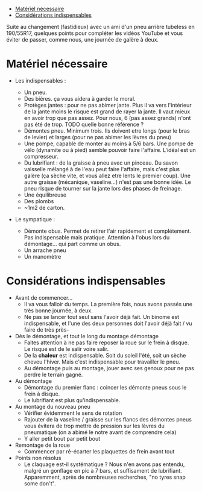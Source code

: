 <!-- START doctoc generated TOC please keep comment here to allow auto update -->
<!-- DON'T EDIT THIS SECTION, INSTEAD RE-RUN doctoc TO UPDATE -->

- [Matériel nécessaire](#mat%C3%A9riel-n%C3%A9cessaire)
- [Considérations indispensables](#consid%C3%A9rations-indispensables)

<!-- END doctoc generated TOC please keep comment here to allow auto update -->

Suite au changement (fastidieux) avec un ami d'un pneu arrière tubeless en 190/55R17, quelques points pour compléter les vidéos YouTube et vous éviter de passer, comme nous, une journée de galère à deux.

# Matériel nécessaire
* Les indispensables :
  * Un pneu.
  * Des bières. ça vous aidera à garder le moral.
  * Protèges jantes : pour ne pas abimer jante. Plus il va vers l'intérieur de la jante moins le risque est grand de rayer la jante. Il vaut mieux en avoir trop que pas assez. Pour nous, 6 (pas assez grands) n'ont pas été de trop. TODO quelle bonne référence ?
  * Démontes pneu. Minimum trois. Ils doivent etre longs (pour le bras de levier) et larges (pour ne pas abimer les lèvres du pneu)
  * Une pompe, capable de monter au moins à 5/6 bars. Une pompe de vélo (dynamite ou à pied) semble pouvoir faire l'affaire. L'idéal est un compresseur.
  * Du lubrifiant : de la graisse à pneu avec un pinceau. Du savon vaisselle mélangé à de l'eau peut faire l'affaire, mais c'est plus galère (ça sèche vite, et vous allez etre lents le premier coup). Une autre graisse (mécanique, vaseline...) n'est pas une bonne idée. Le pneu risque de tourner sur la jante lors des phases de freinage.
  * Une équilibreuse
  * Des plombs
  * ~1m2 de carton.

* Le sympatique :
  * Démonte obus. Permet de retirer l'air rapidement et complétement. Pas indispensable mais pratique. Attention à l'obus lors du démontage... qui part comme un obus.
  * Un arrache pneu
  * Un manomètre

# Considérations indispensables
* Avant de commencer...
  * Il va vous falloir du temps. La première fois, nous avons passés une très bonne journée, à deux.
  * Ne pas se lancer tout seul sans l'avoir déjà fait. Un binome est indispensable, et l'une des deux personnes doit l'avoir déjà fait / vu faire de très près-
* Dès le démontage, et tout le long du montage démontage
  * Faites attention à ne pas faire reposer la roue sur le frein à disque. Le risque est de le salir voire salir.
  * De la **chaleur** est indispensable. Soit du soleil l'été, soit un sèche cheveu l'hiver. Mais c'est indispensable pour travailler le pneu.
  * Au démontage puis au montage, jouer avec ses genoux pour ne pas perdre le terrain gagné.
* Au démontage
  * Démontage du premier flanc : coincer les démonte pneus sous le frein à disque.
  * Le lubrifiant est plus qu'indispensable.
* Au montage du nouveau pneu
  * Vérifier évidemment le sens de rotation
  * Rajouter de la vaseline / graisse sur les flancs des démontes pneus vous évitera de trop mettre de pression sur les lèvres du pneumatique (on a abimé le notre avant de comprendre cela)
  * Y aller petit bout par petit bout
* Remontage de la roue
  * Commencer par ré-écarter les plaquettes de frein avant tout
* Points non résolus
  * Le claquage est-il systématique ? Nous n'en avons pas entendu, malgré un gonflage en pic à 7 bars, et suffisament de lubrifiant. Apparemment, après de nombreuses recherches, "no tyres snap some don't".
